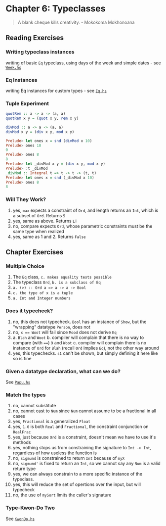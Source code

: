 Chapter 6: Typeclasses
======================

> A blank cheque kills creativity. - Mokokoma Mokhonoana

## Reading Exercises

### Writing typeclass instances

writing of basic `Eq` typeclass, using days of the week and simple dates - see [`Week.hs`](Week.hs)

### Eq Instances

writing Eq instances for custom types - see [`Eq.hs`](Eq.hs)

### Tuple Experiment

```haskell
quotRem :: a -> a -> (a, a)
quotRem x y = (quot x y, rem x y)
```

```haskell
divMod :: a -> a -> (a, a)
divMod x y = (div x y, mod x y)
```

```haskell
Prelude> let ones x = snd (divMod x 10)
Prelude> ones 10
0
Prelude> ones 8
8
Prelude> let _divMod x y = (div x y, mod x y)
Prelude> :t _divMod
_divMod :: Integral t => t -> t -> (t, t)
Prelude> let ones x = snd (_divMod x 10)
Prelude> ones 8
8
```

### Will They Work?

1. yes, `max` expects a constraint of `Ord`, and length returns an `Int`,
which is a subset of `Ord`. Returns `5`
2. yes, same as above. Returns `LT`
3. no, compare expects `Ord`, whose parametric constraints must be the same type when realized
4. yes, same as 1 and 2. Returns `False`

## Chapter Exercises

### Multiple Choice

1. The `Eq` class, `c. makes equality tests possible`
2. The typeclass `Ord`, `b. is a subclass of Eq`
3. `a. (>) :: Ord a => a -> a -> Bool`
4. `c. the type of x is a tuple`
5. `a. Int and Integer numbers`

### Does it typecheck?

1. no, this does not typecheck. `Bool` has an instance of `Show`, but the
"wrapping" datatype `Person`, does not
2. no, `x == Woot` will fail since `Mood` does not derive `Eq`
3. a. `Blah` and `Woot`
   b. compiler will complain that there is no way to compare (with `==`) `9` and `Woot`
   c. compiler will complain there is no instance of `Ord` for `Blah` (recall `Ord` implies `Eq`),
   not the other way around
4. yes, this typechecks. `s1` can't be shown, but simply defining it here like so is fine

### Given a datatype declaration, what can we do?

See [`Papu.hs`](Papu.hs)

### Match the types

1. no, cannot substitute
2. no, cannot cast to `Num` since `Num` cannot assume to be a fractional in all cases
3. yes, `Fractional` is a generalized `Float`
4. yes, `1.0` is both `Real` and `Fractional`, the constraint conjunction on `RealFrac`
5. yes, just because `Ord` is a constraint, doesn't mean we have to use it's methods
6. yes, nothing stops us from constraining the signature to `Int -> Int`, regardless of how
useless the function is
7. no, `sigmund` is constrained to return `Int` because of `myX`
8. no, `sigmund'` is fixed to return an `Int`, so we cannot say any `Num` is a valid return type
9. yes, we can always constrain to a more specific instance of the typeclass.
10. yes, this will reduce the set of opertions over the input, but will typecheck
11. no, the use of `mySort` limits the caller's signature

### Type-Kwon-Do Two

See [`KwonDo.hs`](KwonDo.hs)
